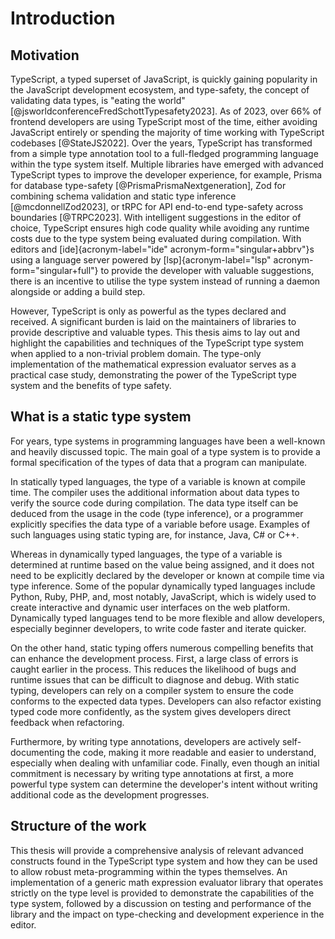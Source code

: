 # Introduction

## Motivation

TypeScript, a typed superset of JavaScript, is quickly gaining popularity in the JavaScript development ecosystem, and type-safety, the concept of validating data types, is "eating the world"[@jsworldconferenceFredSchottTypesafety2023]. As of 2023, over 66% of frontend developers are using TypeScript most of the time, either avoiding JavaScript entirely or spending the majority of time working with TypeScript codebases [@StateJS2022]. Over the years, TypeScript has transformed from a simple type annotation tool to a full-fledged programming language within the type system itself. Multiple libraries have emerged with advanced TypeScript types to improve the developer experience, for example, Prisma for database type-safety [@PrismaPrismaNextgeneration], Zod for combining schema validation and static type inference [@mcdonnellZod2023], or tRPC for API end-to-end type-safety across boundaries [@TRPC2023]. With intelligent suggestions in the editor of choice, TypeScript ensures high code quality while avoiding any runtime costs due to the type system being evaluated during compilation. With editors and [ide]{acronym-label="ide" acronym-form="singular+abbrv"}s using a language server powered by [lsp]{acronym-label="lsp" acronym-form="singular+full"} to provide the developer with valuable suggestions, there is an incentive to utilise the type system instead of running a daemon alongside or adding a build step.

However, TypeScript is only as powerful as the types declared and received. A significant burden is laid on the maintainers of libraries to provide descriptive and valuable types. This thesis aims to lay out and highlight the capabilities and techniques of the TypeScript type system when applied to a non-trivial problem domain. The type-only implementation of the mathematical expression evaluator serves as a practical case study, demonstrating the power of the TypeScript type system and the benefits of type safety.

## What is a static type system

For years, type systems in programming languages have been a well-known and heavily discussed topic. The main goal of a type system is to provide a formal specification of the types of data that a program can manipulate.

In statically typed languages, the type of a variable is known at compile time. The compiler uses the additional information about data types to verify the source code during compilation. The data type itself can be deduced from the usage in the code (type inference), or a programmer explicitly specifies the data type of a variable before usage. Examples of such languages using static typing are, for instance, Java, C# or C++.

Whereas in dynamically typed languages, the type of a variable is determined at runtime based on the value being assigned, and it does not need to be explicitly declared by the developer or known at compile time via type inference. Some of the popular dynamically typed languages include Python, Ruby, PHP, and, most notably, JavaScript, which is widely used to create interactive and dynamic user interfaces on the web platform. Dynamically typed languages tend to be more flexible and allow developers, especially beginner developers, to write code faster and iterate quicker.

On the other hand, static typing offers numerous compelling benefits that can enhance the development process. First, a large class of errors is caught earlier in the process. This reduces the likelihood of bugs and runtime issues that can be difficult to diagnose and debug. With static typing, developers can rely on a compiler system to ensure the code conforms to the expected data types. Developers can also refactor existing typed code more confidently, as the system gives developers direct feedback when refactoring.

Furthermore, by writing type annotations, developers are actively self-documenting the code, making it more readable and easier to understand, especially when dealing with unfamiliar code. Finally, even though an initial commitment is necessary by writing type annotations at first, a more powerful type system can determine the developer's intent without writing additional code as the development progresses.

## Structure of the work

This thesis will provide a comprehensive analysis of relevant advanced constructs found in the TypeScript type system and how they can be used to allow robust meta-programming within the types themselves. An implementation of a generic math expression evaluator library that operates strictly on the type level is provided to demonstrate the capabilities of the type system, followed by a discussion on testing and performance of the library and the impact on type-checking and development experience in the editor.
